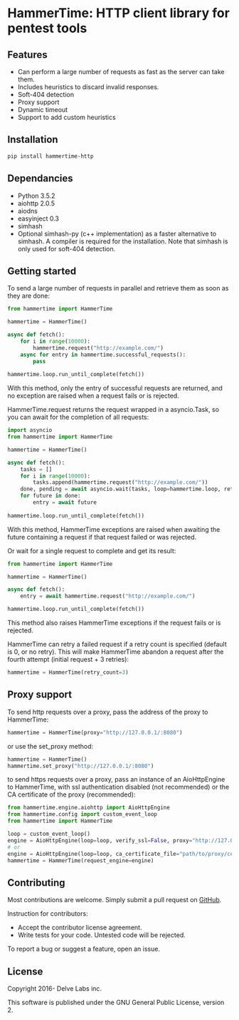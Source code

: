 # HammerTime: HTTP client library for pentest tools

## Features
* Can perform a large number of requests as fast as the server can take them.
* Includes heuristics to discard invalid responses.
* Soft-404 detection
* Proxy support
* Dynamic timeout
* Support to add custom heuristics

## Installation
```bash
pip install hammertime-http
```

## Dependancies
* Python 3.5.2
* aiohttp 2.0.5
* aiodns
* easyinject 0.3
* simhash
* Optional simhash-py (c++ implementation) as a faster alternative to simhash. A compiler is required for the 
installation. Note that simhash is only used for soft-404 detection.


## Getting started

To send a large number of requests in parallel and retrieve them as soon as they are done:

```python
from hammertime import HammerTime

hammertime = HammerTime()

async def fetch():
    for i in range(10000):
        hammertime.request("http://example.com/")
    async for entry in hammertime.successful_requests():
        pass
    
hammertime.loop.run_until_complete(fetch())
```

With this method, only the entry of successful requests are returned, and no exception are raised when a request fails 
or is rejected.

HammerTime.request returns the request wrapped in a asyncio.Task, so you can await for the completion of all requests:

```python
import asyncio
from hammertime import HammerTime

hammertime = HammerTime()

async def fetch():
    tasks = []
    for i in range(10000):
        tasks.append(hammertime.request("http://example.com/"))
    done, pending = await asyncio.wait(tasks, loop=hammertime.loop, return_when=asyncio.ALL_COMPLETED)
    for future in done:
        entry = await future
    
hammertime.loop.run_until_complete(fetch())
```
With this method, HammerTime exceptions are raised when awaiting the future containing a request if that request failed 
or was rejected.

Or wait for a single request to complete and get its result:

```python
from hammertime import HammerTime

hammertime = HammerTime()

async def fetch():
    entry = await hammertime.request("http://example.com/")

hammertime.loop.run_until_complete(fetch())
```
This method also raises HammerTime exceptions if the request fails or is rejected.

HammerTime can retry a failed request if a retry count is specified (default is 0, or no retry). This will make 
HammerTime abandon a request after the fourth attempt (initial request + 3 retries):

```python
hammertime = HammerTime(retry_count=3)
```

## Proxy support

To send http requests over a proxy, pass the address of the proxy to HammerTime:

```python
hammertime = HammerTime(proxy="http://127.0.0.1/:8080")
```

or use the set_proxy method:

```python
hammertime = HammerTime()
hammertime.set_proxy("http://127.0.0.1/:8080")
 ```

to send https requests over a proxy, pass an instance of an AioHttpEngine to HammerTime, with ssl authentication 
disabled (not recommended) or the CA certificate of the proxy (recommended):

```python
from hammertime.engine.aiohttp import AioHttpEngine
from hammertime.config import custom_event_loop
from hammertime import HammerTime

loop = custom_event_loop()
engine = AioHttpEngine(loop=loop, verify_ssl=False, proxy="http://127.0.0.1/:8080")
# or
engine = AioHttpEngine(loop=loop, ca_certificate_file="path/to/proxy/cert.pem", proxy="http://127.0.0.1/:8080")
hammertime = HammerTime(request_engine=engine)
```

## Contributing
Most contributions are welcome. Simply submit a pull request on [GitHub](#https://github.com/delvelabs/hammertime/).

Instruction for contributors:
* Accept the contributor license agreement.
* Write tests for your code. Untested code will be rejected.

To report a bug or suggest a feature, open an issue.

## License
Copyright 2016- Delve Labs inc.

This software is published under the GNU General Public License, version 2.
